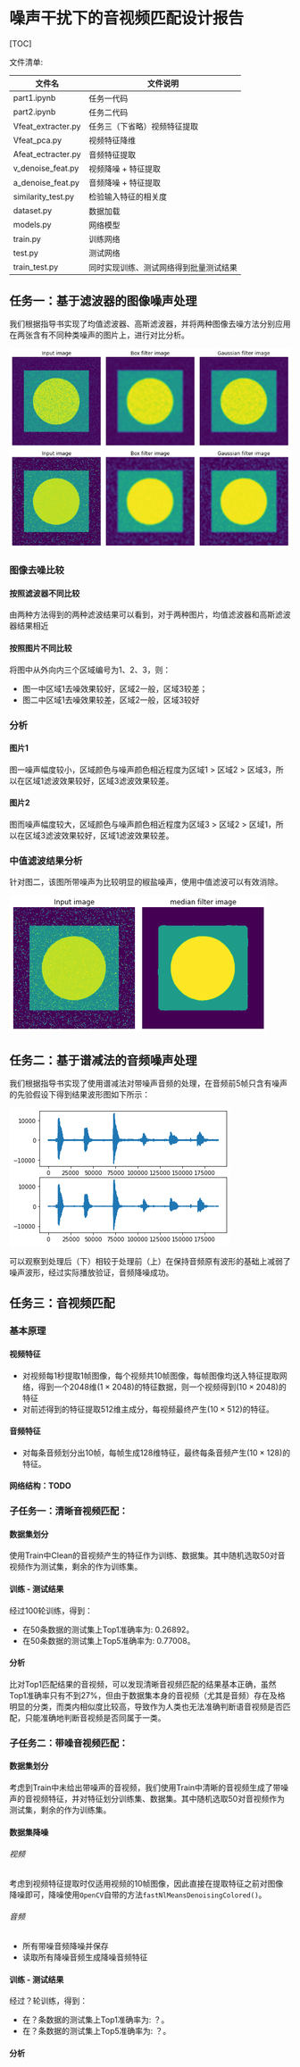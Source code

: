 # 噪声干扰下的音视频匹配设计报告

[TOC]

文件清单:

| 文件名             | 文件说明                               |
| ------------------ | -------------------------------------- |
| part1.ipynb        | 任务一代码                             |
| part2.ipynb        | 任务二代码                             |
| Vfeat_extracter.py | 任务三（下省略）视频特征提取           |
| Vfeat_pca.py       | 视频特征降维                           |
| Afeat_ectracter.py | 音频特征提取                           |
| v_denoise_feat.py  | 视频降噪 + 特征提取                    |
| a_denoise_feat.py  | 音频降噪 + 特征提取                    |
| similarity_test.py | 检验输入特征的相关度                   |
| dataset.py         | 数据加载                               |
| models.py          | 网络模型                               |
| train.py           | 训练网络                               |
| test.py            | 测试网络                               |
| train_test.py      | 同时实现训练、测试网络得到批量测试结果 |





## 任务一：基于滤波器的图像噪声处理

我们根据指导书实现了均值滤波器、高斯滤波器，并将两种图像去噪方法分别应用在两张含有不同种类噪声的图片上，进行对比分析。

![img1](.\imgs\Task1\img1.png)

### 图像去噪比较

#### 按照滤波器不同比较

由两种方法得到的两种滤波结果可以看到，对于两种图片，均值滤波器和高斯滤波器结果相近

#### 按照图片不同比较

将图中从外向内三个区域编号为1、2、3，则：

- 图一中区域1去噪效果较好，区域2一般，区域3较差；
- 图二中区域1去噪效果较差，区域2一般，区域3较好

### 分析
#### 图片1
图一噪声幅度较小，区域颜色与噪声颜色相近程度为区域1 > 区域2 > 区域3，所以在区域1滤波效果较好，区域3滤波效果较差。
#### 图片2
图而噪声幅度较大，区域颜色与噪声颜色相近程度为区域3 > 区域2 > 区域1，所以在区域3滤波效果较好，区域1滤波效果较差。
### 中值滤波结果分析

针对图二，该图所带噪声为比较明显的椒盐噪声，使用中值滤波可以有效消除。

![img2](.\imgs\Task1\img2.png)

## 任务二：基于谱减法的音频噪声处理

我们根据指导书实现了使用谱减法对带噪声音频的处理，在音频前5帧只含有噪声的先验假设下得到结果波形图如下所示：

![wave](.\imgs\Task2\wave.png)

可以观察到处理后（下）相较于处理前（上）在保持音频原有波形的基础上减弱了噪声波形，经过实际播放验证，音频降噪成功。

## 任务三：音视频匹配

### 基本原理

#### 视频特征

- 对视频每1秒提取1帧图像，每个视频共10帧图像，每帧图像均送入特征提取网络，得到一个2048维$(1\times2048)$的特征数据，则一个视频得到$(10\times2048)$的特征
- 对前述得到的特征提取512维主成分，每视频最终产生$(10\times512)$的特征。

#### 音频特征

- 对每条音频划分出10帧，每帧生成128维特征，最终每条音频产生$(10\times128)$的特征。

#### 网络结构：TODO

### 子任务一：清晰音视频匹配：

#### 数据集划分

使用Train中Clean的音视频产生的特征作为训练、数据集。其中随机选取50对音视频作为测试集，剩余的作为训练集。

#### 训练 - 测试结果

经过100轮训练，得到：

- 在50条数据的测试集上Top1准确率为: 0.26892。
- 在50条数据的测试集上Top5准确率为: 0.77008。

#### 分析

比对Top1匹配结果的音视频，可以发现清晰音视频匹配的结果基本正确，虽然Top1准确率只有不到27%，但由于数据集本身的音视频（尤其是音频）存在及格明显的分类，而类内相似度比较高，导致作为人类也无法准确判断语音视频是否匹配，只能准确地判断音视频是否同属于一类。

### 子任务二：带噪音视频匹配：

#### 数据集划分

考虑到Train中未给出带噪声的音视频，我们使用Train中清晰的音视频生成了带噪声的音视频特征，并对特征划分训练集、数据集。其中随机选取50对音视频作为测试集，剩余的作为训练集。

#### 数据集降噪

###### 视频

考虑到视频特征提取时仅适用视频的10帧图像，因此直接在提取特征之前对图像降噪即可，降噪使用`OpenCV`自带的方法`fastNlMeansDenoisingColored()`。

###### 音频

- 所有带噪音频降噪并保存
- 读取所有降噪音频生成降噪音频特征

#### 训练 - 测试结果

经过？轮训练，得到：

- 在？条数据的测试集上Top1准确率为: ？。
- 在？条数据的测试集上Top5准确率为: ？。

#### 分析

